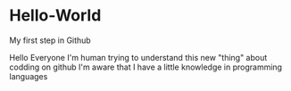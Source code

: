 # Hello-World
My first step in Github

Hello Everyone
I'm human trying to understand this new "thing" about codding on github
I'm aware that I have a little knowledge in programming languages
